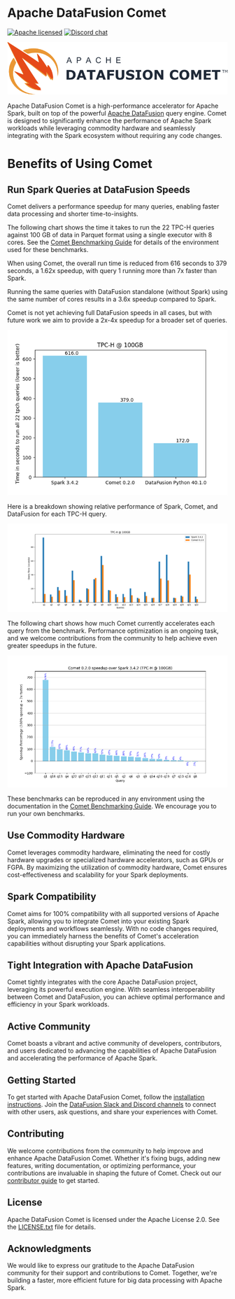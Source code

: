 <!--
Licensed to the Apache Software Foundation (ASF) under one
or more contributor license agreements.  See the NOTICE file
distributed with this work for additional information
regarding copyright ownership.  The ASF licenses this file
to you under the Apache License, Version 2.0 (the
"License"); you may not use this file except in compliance
with the License.  You may obtain a copy of the License at

  http://www.apache.org/licenses/LICENSE-2.0

Unless required by applicable law or agreed to in writing,
software distributed under the License is distributed on an
"AS IS" BASIS, WITHOUT WARRANTIES OR CONDITIONS OF ANY
KIND, either express or implied.  See the License for the
specific language governing permissions and limitations
under the License.
-->

# Apache DataFusion Comet

[![Apache licensed][license-badge]][license-url]
[![Discord chat][discord-badge]][discord-url]

[license-badge]: https://img.shields.io/badge/license-Apache%20v2-blue.svg
[license-url]: https://github.com/apache/datafusion-comet/blob/main/LICENSE.txt
[discord-badge]: https://img.shields.io/discord/885562378132000778.svg?logo=discord&style=flat-square
[discord-url]: https://discord.gg/3EAr4ZX6JK

<img src="docs/source/_static/images/DataFusionComet-Logo-Light.png" width="512" alt="logo"/>

Apache DataFusion Comet is a high-performance accelerator for Apache Spark, built on top of the powerful
[Apache DataFusion](https://datafusion.apache.org) query engine. Comet is designed to significantly enhance the
performance of Apache Spark workloads while leveraging commodity hardware and seamlessly integrating with the
Spark ecosystem without requiring any code changes.

# Benefits of Using Comet

## Run Spark Queries at DataFusion Speeds

Comet delivers a performance speedup for many queries, enabling faster data processing and shorter time-to-insights.

The following chart shows the time it takes to run the 22 TPC-H queries against 100 GB of data in Parquet format 
using a single executor with 8 cores. See the [Comet Benchmarking Guide](https://datafusion.apache.org/comet/contributor-guide/benchmarking.html)
for details of the environment used for these benchmarks.

When using Comet, the overall run time is reduced from 616 seconds to 379 seconds, a 1.62x speedup, with query 1
running more than 7x faster than Spark.

Running the same queries with DataFusion standalone (without Spark) using the same number of cores results in a 3.6x 
speedup compared to Spark.

Comet is not yet achieving full DataFusion speeds in all cases, but with future work we aim to provide a 2x-4x speedup 
for a broader set of queries.

![](docs/source/_static/images/benchmark-results/2024-08-23/tpch_allqueries.png)

Here is a breakdown showing relative performance of Spark, Comet, and DataFusion for each TPC-H query.

![](docs/source/_static/images/benchmark-results/2024-08-23/tpch_queries_compare.png)

The following chart shows how much Comet currently accelerates each query from the benchmark. Performance optimization
is an ongoing task, and we welcome contributions from the community to help achieve even greater speedups in the future.

![](docs/source/_static/images/benchmark-results/2024-08-23/tpch_queries_speedup.png)

These benchmarks can be reproduced in any environment using the documentation in the 
[Comet Benchmarking Guide](https://datafusion.apache.org/comet/contributor-guide/benchmarking.html). We encourage 
you to run your own benchmarks.

## Use Commodity Hardware

Comet leverages commodity hardware, eliminating the need for costly hardware upgrades or
specialized hardware accelerators, such as GPUs or FGPA. By maximizing the utilization of commodity hardware, Comet 
ensures cost-effectiveness and scalability for your Spark deployments.

## Spark Compatibility

Comet aims for 100% compatibility with all supported versions of Apache Spark, allowing you to integrate Comet into
your existing Spark deployments and workflows seamlessly. With no code changes required, you can immediately harness
the benefits of Comet's acceleration capabilities without disrupting your Spark applications.

## Tight Integration with Apache DataFusion

Comet tightly integrates with the core Apache DataFusion project, leveraging its powerful execution engine. With
seamless interoperability between Comet and DataFusion, you can achieve optimal performance and efficiency in your
Spark workloads.

## Active Community

Comet boasts a vibrant and active community of developers, contributors, and users dedicated to advancing the
capabilities of Apache DataFusion and accelerating the performance of Apache Spark.

## Getting Started

To get started with Apache DataFusion Comet, follow the
[installation instructions](https://datafusion.apache.org/comet/user-guide/installation.html). Join the
[DataFusion Slack and Discord channels](https://datafusion.apache.org/contributor-guide/communication.html) to connect
with other users, ask questions, and share your experiences with Comet.

## Contributing

We welcome contributions from the community to help improve and enhance Apache DataFusion Comet. Whether it's fixing
bugs, adding new features, writing documentation, or optimizing performance, your contributions are invaluable in
shaping the future of Comet. Check out our
[contributor guide](https://datafusion.apache.org/comet/contributor-guide/contributing.html) to get started.

## License

Apache DataFusion Comet is licensed under the Apache License 2.0. See the [LICENSE.txt](LICENSE.txt) file for details.

## Acknowledgments

We would like to express our gratitude to the Apache DataFusion community for their support and contributions to
Comet. Together, we're building a faster, more efficient future for big data processing with Apache Spark.
